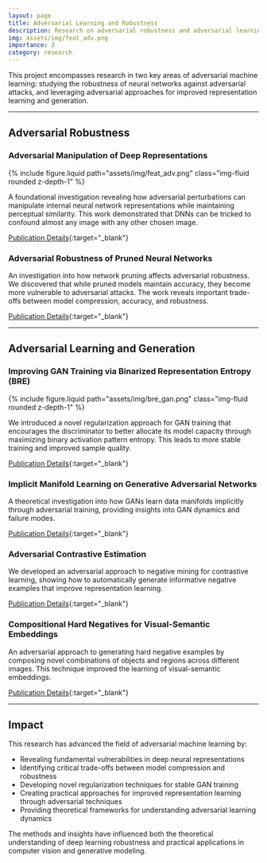 ```yaml
---
layout: page
title: Adversarial Learning and Robustness
description: Research on adversarial robustness and adversarial learning approaches
img: assets/img/feat_adv.png
importance: 3
category: research
---
```


This project encompasses research in two key areas of adversarial machine learning: studying the robustness of neural networks against adversarial attacks, and leveraging adversarial approaches for improved representation learning and generation.

---

## Adversarial Robustness

### Adversarial Manipulation of Deep Representations
<div class="row mt-3">
    <div class="col-sm-6 mx-auto mt-3 mt-md-0">
        {% include figure.liquid path="assets/img/feat_adv.png" class="img-fluid rounded z-depth-1" %}
    </div>
</div>

A foundational investigation revealing how adversarial perturbations can manipulate internal neural network representations while maintaining perceptual similarity. This work demonstrated that DNNs can be tricked to confound almost any image with any other chosen image.

[Publication Details](/publications/#sabour15){:target="_blank"}

### Adversarial Robustness of Pruned Neural Networks
An investigation into how network pruning affects adversarial robustness. We discovered that while pruned models maintain accuracy, they become more vulnerable to adversarial attacks. The work reveals important trade-offs between model compression, accuracy, and robustness.

[Publication Details](/publications/#wang2018adversarial){:target="_blank"}

---

## Adversarial Learning and Generation

### Improving GAN Training via Binarized Representation Entropy (BRE)
<div class="row mt-3">
    <div class="col-sm-6 mx-auto mt-3 mt-md-0">
        {% include figure.liquid path="assets/img/bre_gan.png" class="img-fluid rounded z-depth-1" %}
    </div>
</div>

We introduced a novel regularization approach for GAN training that encourages the discriminator to better allocate its model capacity through maximizing binary activation pattern entropy. This leads to more stable training and improved sample quality.

[Publication Details](/publications/#cao2018improving){:target="_blank"}

### Implicit Manifold Learning on Generative Adversarial Networks
A theoretical investigation into how GANs learn data manifolds implicitly through adversarial training, providing insights into GAN dynamics and failure modes.

[Publication Details](/publications/#lui2017implicit){:target="_blank"}

### Adversarial Contrastive Estimation
We developed an adversarial approach to negative mining for contrastive learning, showing how to automatically generate informative negative examples that improve representation learning.

[Publication Details](/publications/#bose-etal-2018-adversarial){:target="_blank"}

### Compositional Hard Negatives for Visual-Semantic Embeddings
An adversarial approach to generating hard negative examples by composing novel combinations of objects and regions across different images. This technique improved the learning of visual-semantic embeddings.

[Publication Details](/publications/#bose2018compositional){:target="_blank"}

---

## Impact

This research has advanced the field of adversarial machine learning by:
- Revealing fundamental vulnerabilities in deep neural representations
- Identifying critical trade-offs between model compression and robustness
- Developing novel regularization techniques for stable GAN training
- Creating practical approaches for improved representation learning through adversarial techniques
- Providing theoretical frameworks for understanding adversarial learning dynamics

The methods and insights have influenced both the theoretical understanding of deep learning robustness and practical applications in computer vision and generative modeling. 